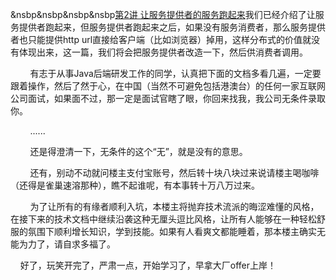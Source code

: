  &nsbp&nsbp&nsbp&nsbp[第2讲 让服务提供者的服务跑起来](https://github.com/wangjieming/springcloud-case/blob/main/doc/2.%E8%AE%A9%E6%9C%8D%E5%8A%A1%E6%8F%90%E4%BE%9B%E8%80%85%E7%9A%84%E6%9C%8D%E5%8A%A1%E8%B7%91%E8%B5%B7%E6%9D%A5.md)我们已经介绍了让服务提供者跑起来，但服务提供者跑起来之后，如果没有服务消费者，那么服务提供者也只能提供http url直接给客户端（比如浏览器）掉用，这样分布式的价值就没有体现出来，这一篇，我们将会把服务提供者改造一下，然后供消费者调用。
 
&nbsp;&nbsp;&nbsp;&nbsp;&nbsp;&nbsp;&nbsp;&nbsp;有志于从事Java后端研发工作的同学，认真把下面的文档多看几遍，一定要跟着操作，然后了然于心，在中国（当然不可避免包括港澳台）的任何一家互联网公司面试，如果面不过，那一定是面试官瞎了眼，你回来找我，我公司无条件录取你。
    
&nbsp;&nbsp;&nbsp;&nbsp;&nbsp;&nbsp;&nbsp;&nbsp;......
    
&nbsp;&nbsp;&nbsp;&nbsp;&nbsp;&nbsp;&nbsp;&nbsp;还是得澄清一下，无条件的这个“无”，就是没有的意思。
    
&nbsp;&nbsp;&nbsp;&nbsp;&nbsp;&nbsp;&nbsp;&nbsp;还有，别动不动就问楼主支付宝账号，然后转十块八块过来说请楼主喝咖啡（还得是雀巢速溶那种），瞧不起谁呢，有本事转十万八万过来。
    
&nbsp;&nbsp;&nbsp;&nbsp;&nbsp;&nbsp;&nbsp;&nbsp;为了让所有的有缘者顺利入坑，本楼主将抛弃技术流派的晦涩难懂的风格，在接下来的技术文档中继续沿袭这种无厘头逗比风格，让所有人能够在一种轻松舒服的氛围下顺利增长知识，学到技能。如果有人看爽文都能睡着，那本楼主确实无能为力了，请自求多福了。

&nbsp;&nbsp;&nbsp;&nbsp;好了，玩笑开完了，严肃一点，开始学习了，早拿大厂offer上岸！
##
